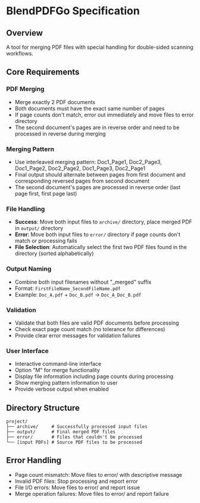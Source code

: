 # BlendPDFGo Specification

## Overview
A tool for merging PDF files with special handling for double-sided scanning workflows.

## Core Requirements

### PDF Merging
- Merge exactly 2 PDF documents
- Both documents must have the exact same number of pages
- If page counts don't match, error out immediately and move files to error directory
- The second document's pages are in reverse order and need to be processed in reverse during merging

### Merging Pattern
- Use interleaved merging pattern: Doc1_Page1, Doc2_Page3, Doc1_Page2, Doc2_Page2, Doc1_Page3, Doc2_Page1
- Final output should alternate between pages from first document and corresponding reversed pages from second document
- The second document's pages are processed in reverse order (last page first, first page last)

### File Handling
- **Success**: Move both input files to `archive/` directory, place merged PDF in `output/` directory
- **Error**: Move both input files to `error/` directory if page counts don't match or processing fails
- **File Selection**: Automatically select the first two PDF files found in the directory (sorted alphabetically)

### Output Naming
- Combine both input filenames without "_merged" suffix
- Format: `FirstFileName_SecondFileName.pdf`
- Example: `Doc_A.pdf` + `Doc_B.pdf` → `Doc_A_Doc_B.pdf`

### Validation
- Validate that both files are valid PDF documents before processing
- Check exact page count match (no tolerance for differences)
- Provide clear error messages for validation failures

### User Interface
- Interactive command-line interface
- Option "M" for merge functionality
- Display file information including page counts during processing
- Show merging pattern information to user
- Provide verbose output when enabled

## Directory Structure
```
project/
├── archive/     # Successfully processed input files
├── output/      # Final merged PDF files
├── error/       # Files that couldn't be processed
└── [input PDFs] # Source PDF files to be processed
```

## Error Handling
- Page count mismatch: Move files to error/ with descriptive message
- Invalid PDF files: Stop processing and report error
- File I/O errors: Move files to error/ and report issue
- Merge operation failures: Move files to error/ and report failure
